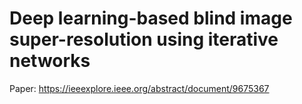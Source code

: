 # Deep learning-based blind image super-resolution using iterative networks

Paper: https://ieeexplore.ieee.org/abstract/document/9675367



